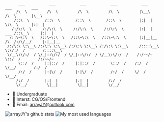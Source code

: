 
```
      ___           ___           ___           ___           ___            ___         ___     
     /\  \         /\  \         /\  \         /\  \         |\__\          /\  \       |\__\    
    /::\  \       /::\  \       /::\  \       /::\  \        |:|  |         \:\  \      |:|  |   
   /:/\:\  \     /:/\:\  \     /:/\:\  \     /:/\:\  \       |:|  |     ___ /::\__\     |:|  |   
  /::\~\:\  \   /::\~\:\  \   /::\~\:\  \   /::\~\:\  \      |:|__|__  /\  /:/\/__/     |:|__|__ 
 /:/\:\ \:\__\ /:/\:\ \:\__\ /:/\:\ \:\__\ /:/\:\ \:\__\     /::::\__\ \:\/:/  /        /::::\__\
 \/__\:\/:/  / \/_|::\/:/  / \/_|::\/:/  / \/__\:\/:/  /    /:/~~/~     \::/  /        /:/~~/~   
      \::/  /     |:|::/  /     |:|::/  /       \::/  /    /:/  /        \/__/        /:/  /     
      /:/  /      |:|\/__/      |:|\/__/        /:/  /     \/__/                      \/__/      
     /:/  /       |:|  |        |:|  |         /:/  /                                            
     \/__/         \|__|         \|__|         \/__/                                             
```

- 📖 Undergraduate
- 🎨 Interst: CG/OS/Frontend
- 📧 Email: arrayJY@outlook.com


![arrayJY's github stats](https://github-readme-stats.vercel.app/api?username=arrayJY)
![My most used languages](https://github-readme-stats.vercel.app/api/top-langs/?username=arrayJY&layout=compact)

